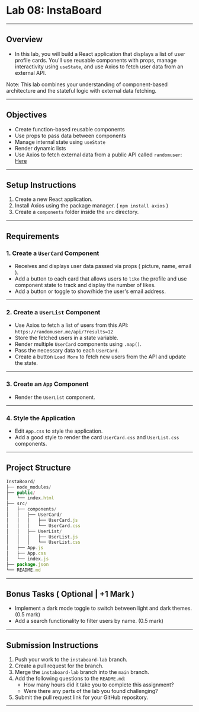 # Lab 08: InstaBoard

---

## Overview

- In this lab, you will build a React application that displays a list of user profile cards. You'll use reusable components with props, manage interactivity using `useState`, and use Axios to fetch user data from an external API.

Note: This lab combines your understanding of component-based architecture and the stateful logic with external data fetching.

---

## Objectives

- Create function-based reusable components
- Use props to pass data between components
- Manage internal state using `useState`
- Render dynamic lists
- Use Axios to fetch external data from a public API called `randomuser`: [Here](https://randomuser.me/api/?results=12)

---

## Setup Instructions

1. Create a new React application.
2. Install Axios using the package manager. ( `npm install axios` )
3. Create a `components` folder inside the `src` directory.

---

## Requirements

### 1. Create a `UserCard` Component

- Receives and displays user data passed via props ( picture, name, email ).
- Add a button to each card that allows users to `like` the profile and use component state to track and display the number of likes.
- Add a button or toggle to show/hide the user's email address.

---

### 2. Create a `UserList` Component

- Use Axios to fetch a list of users from this API:  
  `https://randomuser.me/api/?results=12`
- Store the fetched users in a state variable.
- Render multiple `UserCard` components using `.map()`.
- Pass the necessary data to each `UserCard`.
- Create a button `Load More` to fetch new users from the API and update the state.

---

### 3. Create an `App` Component

- Render the `UserList` component.

---

### 4. Style the Application

- Edit `App.css` to style the application.
- Add a good style to render the card `UserCard.css` and `UserList.css` components.

---

## Project Structure

```javascript
InstaBoard/
├── node_modules/
├── public/
│   └── index.html
├── src/
│   ├── components/
│   │   ├── UserCard/
│   │   │   ├── UserCard.js
│   │   │   └── UserCard.css
│   │   ├── UserList/
│   │   │   ├── UserList.js
│   │   │   └── UserList.css
│   ├── App.js
│   ├── App.css
│   └── index.js
├── package.json
└── README.md

```

---

## Bonus Tasks ( Optional | +1 Mark )

- Implement a dark mode toggle to switch between light and dark themes. (0.5 mark)
- Add a search functionality to filter users by name. (0.5 mark)

---

## Submission Instructions

1. Push your work to the `instaboard-lab` branch.
2. Create a pull request for the branch.
3. Merge the `instaboard-lab` branch into the `main` branch.
4. Add the following questions to the `README.md`:
   - How many hours did it take you to complete this assignment?
   - Were there any parts of the lab you found challenging?
5. Submit the pull request link for your GitHub repository.

---
